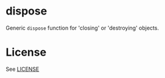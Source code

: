 # dispose

Generic `dispose` function for 'closing' or 'destroying' objects.

# License

See [LICENSE](LICENSE.txt)

